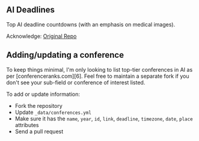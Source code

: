 ## AI Deadlines

Top AI deadline countdowns (with an emphasis on medical images).

Acknowledge: [Original Repo](https://github.com/abhshkdz/ai-deadlines)

## Adding/updating a conference

To keep things minimal, I'm only looking to list top-tier conferences in AI as per [conferenceranks.com][6]. Feel free to maintain a separate fork if you don't see your sub-field or conference of interest listed.

To add or update information:
- Fork the repository
- Update `_data/conferences.yml`
- Make sure it has the `name`, `year`, `id`, `link`, `deadline`, `timezone`, `date`, `place` attributes
- Send a pull request

